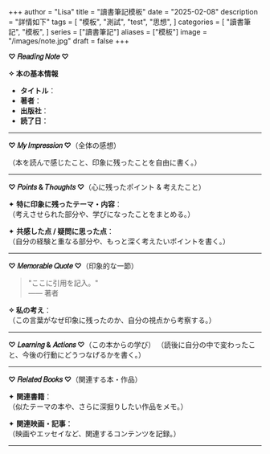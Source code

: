 +++
author = "Lisa"
title = "讀書筆記模板"
date = "2025-02-08"
description = "詳情如下"
tags = [
    "模板",
    "測試",
    "test",
    "思想",
]
categories = [
    "讀書筆記",
    "模板",
]
series = ["讀書筆記"]
aliases = ["模板"]
image = "/images/note.jpg"
draft = false
+++

 **♡ 𝑅𝑒𝑎𝑑𝑖𝑛𝑔 𝑁𝑜𝑡𝑒 ♡**

 **✧ 本の基本情報**
- **タイトル**：  
- **著者**：  
- **出版社**：  
- **読了日**：  

---

 **♡ 𝑀𝑦 𝐼𝑚𝑝𝑟𝑒𝑠𝑠𝑖𝑜𝑛 ♡**（全体の感想）

（本を読んで感じたこと、印象に残ったことを自由に書く。）

---

 **♡ 𝑃𝑜𝑖𝑛𝑡𝑠 & 𝑇ℎ𝑜𝑢𝑔ℎ𝑡𝑠 ♡**（心に残ったポイント & 考えたこと）

✦ **特に印象に残ったテーマ・内容**：  
（考えさせられた部分や、学びになったことをまとめる。）

✦ **共感した点 / 疑問に思った点**：  
（自分の経験と重なる部分や、もっと深く考えたいポイントを書く。）

---

 **♡ 𝑀𝑒𝑚𝑜𝑟𝑎𝑏𝑙𝑒 𝑄𝑢𝑜𝑡𝑒 ♡**（印象的な一節）
> "ここに引用を記入。"  
> —— 著者  

 **✧ 私の考え**：  
（この言葉がなぜ印象に残ったのか、自分の視点から考察する。）

---

 **♡ 𝐿𝑒𝑎𝑟𝑛𝑖𝑛𝑔 & 𝐴𝑐𝑡𝑖𝑜𝑛𝑠 ♡**（この本からの学び）
（読後に自分の中で変わったこと、今後の行動にどうつなげるかを書く。）

---

 **♡ 𝑅𝑒𝑙𝑎𝑡𝑒𝑑 𝐵𝑜𝑜𝑘𝑠 ♡**（関連する本・作品）

✦ **関連書籍**：  
（似たテーマの本や、さらに深掘りしたい作品をメモ。）

✦ **関連映画・記事**：  
（映画やエッセイなど、関連するコンテンツを記録。）

---
